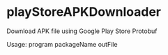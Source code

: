 # playStoreAPKDownloader
Download APK file using Google Play Store Protobuf

Usage: program packageName outFile

